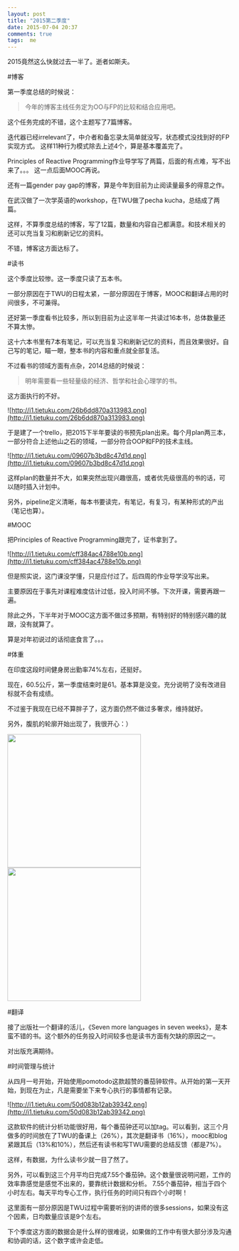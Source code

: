 ```yaml
---
layout: post
title: "2015第二季度"
date: 2015-07-04 20:37
comments: true
tags:  me
---
```


2015竟然这么快就过去一半了。逝者如斯夫。

#博客

第一季度总结的时候说：

>今年的博客主线任务定为OO与FP的比较和结合应用吧。

这个任务完成的不错，这个主题写了7篇博客。

迭代器已经irrelevant了，中介者和备忘录太简单就没写，状态模式没找到好的FP实现方式。
这样11种行为模式除去上述4个，算是基本覆盖完了。

Principles of Reactive Programming作业导学写了两篇，后面的有点难，写不出来了。。。
这一点后面MOOC再说。

还有一篇gender pay gap的博客，算是今年到目前为止阅读量最多的得意之作。

在武汉做了一次学英语的workshop，在TWU做了pecha kucha，总结成了两篇。

这样，不算季度总结的博客，写了12篇，数量和内容自己都满意。和技术相关的还可以充当复习和刷新记忆的资料。

不错，博客这方面达标了。

#读书

这个季度比较惨。这一季度只读了五本书。

一部分原因在于TWU的日程太紧，一部分原因在于博客，MOOC和翻译占用的时间很多，不可兼得。

还好第一季度看书比较多，所以到目前为止这半年一共读过16本书，总体数量还不算太惨。

这十六本书里有7本有笔记，可以充当复习和刷新记忆的资料，而且效果很好。自己写的笔记，瞄一眼，整本书的内容和重点就全部复活。

不过看书的领域方面有点杂，2014总结的时候说：
>明年需要看一些轻量级的经济、哲学和社会心理学的书。

这方面执行的不好。

![http://i1.tietuku.com/26b6dd870a313983.png](http://i1.tietuku.com/26b6dd870a313983.png)

于是建了一个trello，把2015下半年要读的书预先plan出来。每个月plan两三本，一部分符合上述他山之石的领域，一部分符合OOP和FP的技术主线。

![http://i1.tietuku.com/09607b3bd8c47d1d.png](http://i1.tietuku.com/09607b3bd8c47d1d.png)

这样plan的数量并不大，如果突然出现兴趣很高，或者优先级很高的书的话，可以随时插入计划中。

另外，pipeline定义清晰，每本书要读完，有笔记，有复习，有某种形式的产出（笔记也算）。

#MOOC

把Principles of Reactive Programming跟完了，证书拿到了。

![http://i1.tietuku.com/cff384ac4788e10b.png](http://i1.tietuku.com/cff384ac4788e10b.png)

但是照实说，这门课没学懂，只是应付过了。后四周的作业导学没写出来。

主要原因在于事先对课程难度估计过低，投入时间不够。下次开课，需要再跟一遍。

除此之外，下半年对于MOOC这方面不做过多预期，有特别好的特别感兴趣的就跟，没有就算了。

算是对年初说过的话彻底食言了。。。

#体重

在印度这段时间健身房出勤率74%左右，还挺好。

现在，60.5公斤，第一季度结束时是61。基本算是没变。充分说明了没有改进目标就不会有成绩。

不过鉴于我现在已经不算胖子了，这方面仍然不做过多奢求，维持就好。

另外，腹肌的轮廓开始出现了，我很开心：）

<img src="http://i1.tietuku.com/4866dc89e0ffac6a.jpg" style="width: 300px;"/>

<img src="http://i1.tietuku.com/6b5710437ae31c2f.jpg" style="width: 300px;"/>

#翻译

接了出版社一个翻译的活儿，《Seven more languages in seven weeks》，是本蛮不错的书。这个额外的任务投入时间较多也是读书方面有欠缺的原因之一。

对出版充满期待。

#时间管理与统计

从四月一号开始，开始使用pomotodo这款超赞的番茄钟软件。从开始的第一天开始，到现在为止，凡是需要坐下来专心执行的事情都有记录。

![http://i1.tietuku.com/50d083b12ab39342.png](http://i1.tietuku.com/50d083b12ab39342.png)

这款软件的统计分析功能很好用，每个番茄钟还可以加tag。可以看到，这三个月做多的时间放在了TWU的备课上（26%），其次是翻译书（16%），mooc和blog紧跟其后（13%和10%），然后还有读书和写TWU需要的总结反馈（都是7%）。

这样，有数据，为什么读书少就一目了然了。

另外，可以看到这三个月平均日完成7.55个番茄钟。这个数量很说明问题，工作的效率靠感觉是感觉不出来的，要靠统计数据和分析。
7.55个番茄钟，相当于四个小时左右。每天平均专心工作，执行任务的时间只有四个小时啊！

这里面有一部分原因是TWU过程中需要听别的讲师的很多sessions，如果没有这个因素，日均数量应该是9个左右。

下个季度这方面的数据会是什么样的很难说，如果做的工作中有很大部分涉及沟通和协调的话，这个数字或许会走低。
